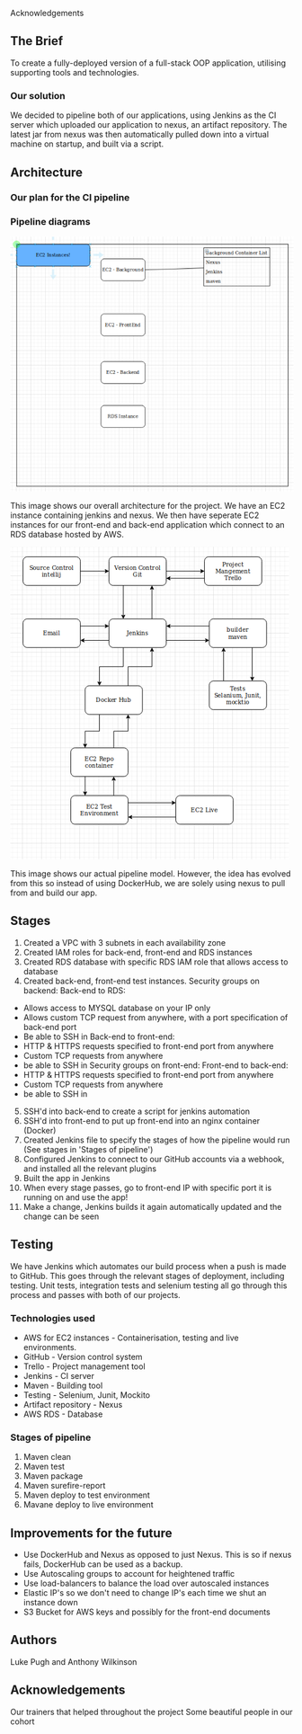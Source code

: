 
Acknowledgements

## The Brief
To create a fully-deployed version of a full-stack OOP application, utilising supporting tools and technologies.

### Our solution
We decided to pipeline both of our applications, using Jenkins as the CI server which uploaded our application to nexus, an artifact repository. The latest jar from nexus was then automatically pulled down into a virtual machine on startup, and built via a script. 

## Architecture

### Our plan for the CI pipeline
### Pipeline diagrams

![Architecture](https://github.com/LukeCharles555/bae-MMAManagement/blob/CI-pipeline/Documentation/OverallArchitecture.png)

This image shows our overall architecture for the project. We have an EC2 instance containing jenkins and nexus. We then have seperate EC2 instances for our front-end and back-end application which connect to an RDS database hosted by AWS.

![Pipeline](https://github.com/LukeCharles555/bae-MMAManagement/blob/CI-pipeline/Documentation/PipelineArchitecure.png)

This image shows our actual pipeline model. However, the idea has evolved from this so instead of using DockerHub, we are solely using nexus to pull from and build our app.

## Stages
1. Created a VPC with 3 subnets in each availability zone
2. Created IAM roles for back-end, front-end and RDS instances
3. Created RDS database with specific RDS IAM role that allows access to database
4. Created back-end, front-end test instances. Security groups on backend:
Back-end to RDS:
* Allows access to MYSQL database on your IP only
* Allows custom TCP request from anywhere, with a port specification of back-end port
* Be able to SSH in
Back-end to front-end:
* HTTP & HTTPS requests specified to front-end port from anywhere
* Custom TCP requests from anywhere
* be able to SSH in
Security groups on front-end:
Front-end to back-end:
* HTTP & HTTPS requests specified to front-end port from anywhere
* Custom TCP requests from anywhere
* be able to SSH in
5. SSH'd into back-end to create a script for jenkins automation
6. SSH'd into front-end to put up front-end into an nginx container (Docker)
7. Created Jenkins file to specify the stages of how the pipeline would run (See stages in 'Stages of pipeline')
8. Configured Jenkins to connect to our GitHub accounts via a webhook, and installed all the relevant plugins
9. Built the app in Jenkins
10. When every stage passes, go to front-end IP with specific port it is running on and use the app!
11. Make a change, Jenkins builds it again automatically updated and the change can be seen


## Testing

We have Jenkins which automates our build process when a push is made to GitHub. This goes through the relevant stages of deployment, including testing. Unit tests, integration tests and selenium testing all go through this process and passes with both of our projects. 


### Technologies used
* AWS for EC2 instances - Containerisation, testing and live environments.
* GitHub - Version control system
* Trello - Project management tool
* Jenkins - CI server
* Maven - Building tool
* Testing - Selenium, Junit, Mockito
* Artifact repository - Nexus
* AWS RDS - Database

### Stages of pipeline
1. Maven clean
2. Maven test
3. Maven package
4. Maven surefire-report
5. Maven deploy to test environment
6. Mavane deploy to live environment

## Improvements for the future
* Use DockerHub and Nexus as opposed to just Nexus. This is so if nexus fails, DockerHub can be used as a backup.
* Use Autoscaling groups to account for heightened traffic
* Use load-balancers to balance the load over autoscaled instances
* Elastic IP's so we don't need to change IP's each time we shut an instance down
* S3 Bucket for AWS keys and possibly for the front-end documents

## Authors
Luke Pugh and Anthony Wilkinson

## Acknowledgements
Our trainers that helped throughout the project 
Some beautiful people in our cohort
